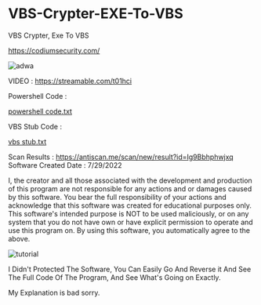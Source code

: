 # VBS-Crypter-EXE-To-VBS

VBS Crypter, Exe To VBS

https://codiumsecurity.com/

![adwa](https://user-images.githubusercontent.com/86024483/181861113-d183e52f-0489-4a9b-a87c-85476d01adb5.png)



VIDEO : https://streamable.com/t01hci


Powershell Code : 

[powershell code.txt](https://github.com/CodiumAlgorithm/VBS-Crypter-EXE-To-VBS/files/9223944/powershell.code.txt)





VBS Stub Code : 

[vbs stub.txt](https://github.com/CodiumAlgorithm/VBS-Crypter-EXE-To-VBS/files/9223941/vbs.stub.txt)




Scan Results : https://antiscan.me/scan/new/result?id=Ig9Bbhphwjxq
Software Created Date : 7/29/2022


I, the creator and all those associated 
with the development and production
of this program are not responsible 
for any actions and or damages
 caused by this software.
You bear the full responsibility of your actions 
and acknowledge that this software was created for educational purposes only.
This software's intended purpose
is NOT to be used maliciously, or on any
system that you do not have own or have explicit 
permission to operate and use this program on.
By using this software, you automatically agree to the above.




![tutorial](https://user-images.githubusercontent.com/86024483/181861437-74d203c3-81b1-42b2-bb85-9c616a5290fe.png)



I Didn't Protected The Software, You Can Easily Go And Reverse it And See The Full Code Of The Program, And See What's Going on Exactly.

My Explanation is bad sorry.

